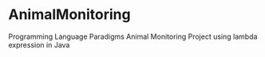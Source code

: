 # AnimalMonitoring
Programming Language Paradigms
Animal Monitoring Project using lambda expression in Java
